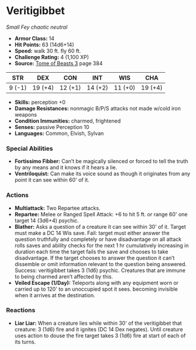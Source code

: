 # Veritigibbet

*Small* *Fey* *chaotic neutral*

- **Armor Class:** 14
- **Hit Points:** 63 (14d6+14)
- **Speed:** walk 30 ft. fly 60 ft.
- **Challenge Rating:** 4 (1,100 XP)
- **Source:** [Tome of Beasts 3](https://koboldpress.com/kpstore/product/tome-of-beasts-3-for-5th-edition/) page 384

| STR | DEX | CON | INT | WIS | CHA |
| --- | --- | --- | --- | --- | --- |
| 9 (-1) | 19 (+4) | 12 (+1) | 14 (+2) | 11 (+0) | 19 (+4) |

- **Skills:** perception +0
- **Damage Resistances:** nonmagic B/P/S attacks not made w/cold iron weapons
- **Condition Immunities:** charmed, frightened
- **Senses:** passive Perception 10
- **Languages:** Common, Elvish, Sylvan

### Special Abilities

- **Fortissimo Fibber:** Can’t be magically silenced or forced to tell the truth by any means and it knows if it hears a lie.
- **Ventriloquist:** Can make its voice sound as though it originates from any point it can see within 60' of it.

### Actions

- **Multiattack:** Two Repartee attacks.
- **Repartee:** Melee or Ranged Spell Attack: +6 to hit 5 ft. or range 60' one target 14 (3d6+4) psychic.
- **Blather:** Asks a question of a creature it can see within 30' of it. Target must make a DC 14 Wis save. Fail: target must either answer the question truthfully and completely or have disadvantage on all attack rolls saves and ability checks for the next 1 hr cumulatively increasing in duration each time the target fails the save and chooses to take disadvantage. If the target chooses to answer the question it can’t dissemble or omit information relevant to the question being answered. Success: veritigibbet takes 3 (1d6) psychic. Creatures that are immune to being charmed aren’t affected by this.
- **Veiled Escape (1/Day):** Teleports along with any equipment worn or carried up to 120' to an unoccupied spot it sees. becoming invisible when it arrives at the destination.

### Reactions

- **Liar Liar:** When a creature lies while within 30' of the veritigibbet that creature: 3 (1d6) fire and it ignites (DC 14 Dex negates). Until creature uses action to douse the fire target takes 3 (1d6) fire at start of each of its turns.


